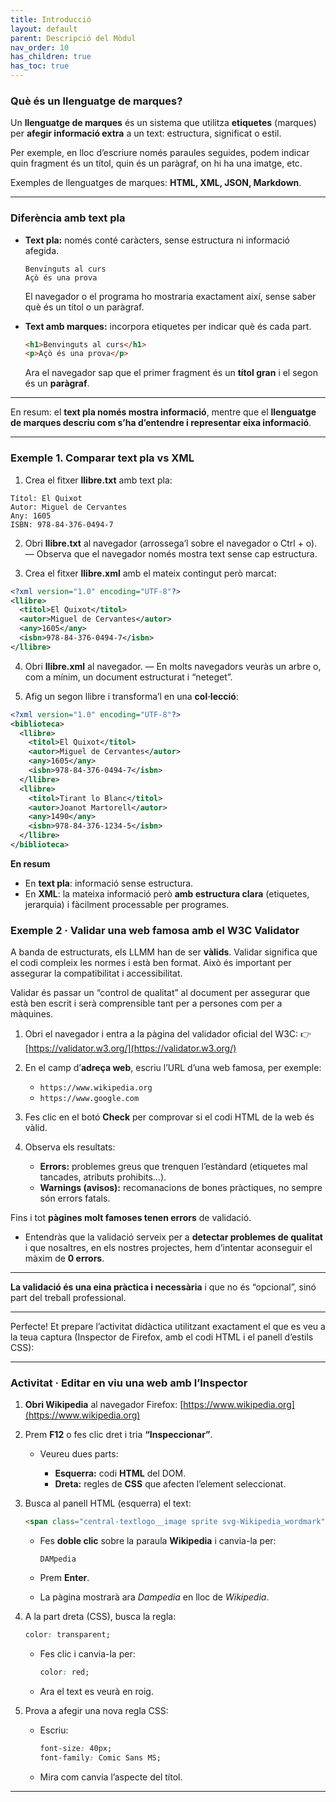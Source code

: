```yaml
---
title: Introducció
layout: default
parent: Descripció del Mòdul
nav_order: 10
has_children: true
has_toc: true
---
```



### Què és un llenguatge de marques?

Un **llenguatge de marques** és un sistema que utilitza **etiquetes** (marques) per **afegir informació extra** a un text: estructura, significat o estil.

Per exemple, en lloc d’escriure només paraules seguides, podem indicar quin fragment és un títol, quin és un paràgraf, on hi ha una imatge, etc.

Exemples de llenguatges de marques: **HTML, XML, JSON, Markdown**.

---

### Diferència amb text pla

* **Text pla:** només conté caràcters, sense estructura ni informació afegida.

  ```
  Benvinguts al curs
  Açò és una prova
  ```

  El navegador o el programa ho mostraria exactament així, sense saber què és un títol o un paràgraf.

* **Text amb marques:** incorpora etiquetes per indicar què és cada part.

  ```html
  <h1>Benvinguts al curs</h1>
  <p>Açò és una prova</p>
  ```

  Ara el navegador sap que el primer fragment és un **títol gran** i el segon és un **paràgraf**.

---

En resum: el **text pla només mostra informació**, mentre que el **llenguatge de marques descriu com s’ha d’entendre i representar eixa informació**.

---

### Exemple 1. Comparar text pla vs XML


1. Crea el fitxer **llibre.txt** amb text pla:

```
Títol: El Quixot
Autor: Miguel de Cervantes
Any: 1605
ISBN: 978-84-376-0494-7
```

2. Obri **llibre.txt** al navegador (arrossega’l sobre el navegador o Ctrl + o).
   — Observa que el navegador només mostra text sense cap estructura.

3. Crea el fitxer **llibre.xml** amb el mateix contingut però marcat:

```xml
<?xml version="1.0" encoding="UTF-8"?>
<llibre>
  <titol>El Quixot</titol>
  <autor>Miguel de Cervantes</autor>
  <any>1605</any>
  <isbn>978-84-376-0494-7</isbn>
</llibre>
```

4. Obri **llibre.xml** al navegador.
   — En molts navegadors veuràs un arbre o, com a mínim, un document estructurat i “neteget”.

5. Afig un segon llibre i transforma’l en una **col·lecció**:

```xml
<?xml version="1.0" encoding="UTF-8"?>
<biblioteca>
  <llibre>
    <titol>El Quixot</titol>
    <autor>Miguel de Cervantes</autor>
    <any>1605</any>
    <isbn>978-84-376-0494-7</isbn>
  </llibre>
  <llibre>
    <titol>Tirant lo Blanc</titol>
    <autor>Joanot Martorell</autor>
    <any>1490</any>
    <isbn>978-84-376-1234-5</isbn>
  </llibre>
</biblioteca>
```


**En resum**

* En **text pla**: informació sense estructura.
* En **XML**: la mateixa informació però **amb estructura clara** (etiquetes, jerarquia) i fàcilment processable per programes.




### Exemple 2 · Validar una web famosa amb el W3C Validator

A banda de estructurats, els LLMM han de ser **vàlids**. Validar significa que el codi compleix les normes i està ben format. Això és important per assegurar la compatibilitat i accessibilitat.

Validar és passar un “control de qualitat” al document per assegurar que està ben escrit i serà comprensible tant per a persones com per a màquines.


1. Obri el navegador i entra a la pàgina del validador oficial del W3C:
   👉 [https://validator.w3.org/](https://validator.w3.org/)

2. En el camp d’**adreça web**, escriu l’URL d’una web famosa, per exemple:

   * `https://www.wikipedia.org`
   * `https://www.google.com`

3. Fes clic en el botó **Check** per comprovar si el codi HTML de la web és vàlid.

4. Observa els resultats:

   * **Errors:** problemes greus que trenquen l’estàndard (etiquetes mal tancades, atributs prohibits…).
   * **Warnings (avisos):** recomanacions de bones pràctiques, no sempre són errors fatals.


Fins i tot **pàgines molt famoses tenen errors** de validació.
* Entendràs que la validació serveix per a **detectar problemes de qualitat** i que nosaltres, en els nostres projectes, hem d’intentar aconseguir el màxim de **0 errors**.

---

**La validació és una eina pràctica i necessària** i que no és “opcional”, sinó part del treball professional.

---




Perfecte! Et prepare l’activitat didàctica utilitzant exactament el que es veu a la teua captura (Inspector de Firefox, amb el codi HTML i el panell d’estils CSS):

---

### Activitat · Editar en viu una web amb l’Inspector


1. **Obri Wikipedia** al navegador Firefox:
    [https://www.wikipedia.org](https://www.wikipedia.org)

2. Prem **F12** o fes clic dret i tria **“Inspeccionar”**.

   * Veureu dues parts:

     * **Esquerra:** codi **HTML** del DOM.
     * **Dreta:** regles de **CSS** que afecten l’element seleccionat.

3. Busca al panell HTML (esquerra) el text:

   ```html
   <span class="central-textlogo__image sprite svg-Wikipedia_wordmark">Wikipedia</span>
   ```

   * Fes **doble clic** sobre la paraula **Wikipedia** i canvia-la per:

     ```
     DAMpedia
     ```
   * Prem **Enter**.
   * La pàgina mostrarà ara *Dampedia* en lloc de *Wikipedia*.

4. A la part dreta (CSS), busca la regla:

   ```css
   color: transparent;
   ```

   * Fes clic i canvia-la per:

     ```css
     color: red;
     ```
   * Ara el text es veurà en roig.

5. Prova a afegir una nova regla CSS:

   * Escriu:

     ```css
     font-size: 40px;
     font-family: Comic Sans MS;
     ```
   * Mira com canvia l’aspecte del títol.

---


